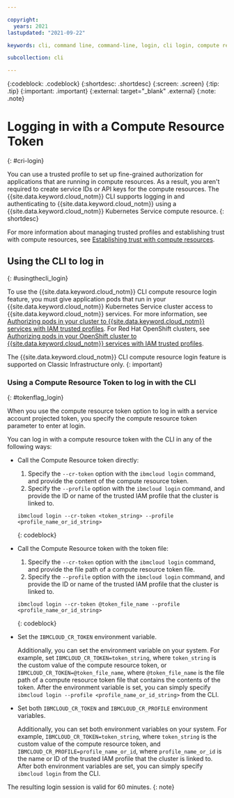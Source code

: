 ```yaml
---

copyright:
  years: 2021
lastupdated: "2021-09-22"

keywords: cli, command line, command-line, login, cli login, compute resource, token, iks, trusted profiles, cri

subcollection: cli

---
```


{:codeblock: .codeblock}
{:shortdesc: .shortdesc}
{:screen: .screen}
{:tip: .tip}
{:important: .important}
{:external: target="_blank" .external}
{:note: .note}

# Logging in with a Compute Resource Token
{: #cri-login}

You can use a trusted profile to set up fine-grained authorization for applications that are running in compute resources. As a result, you aren't required to create service IDs or API keys for the compute resources. The {{site.data.keyword.cloud_notm}} CLI supports logging in and authenticating to {{site.data.keyword.cloud_notm}} using a {{site.data.keyword.cloud_notm}} Kubernetes Service compute resource.
{: shortdesc}

For more information about managing trusted profiles and establishing trust with compute resources, see [Establishing trust with compute resources](/docs/account?topic=account-create-trusted-profile&interface=ui#create-profile-compute).

## Using the CLI to log in
{: #usingthecli_login}

To use the {{site.data.keyword.cloud_notm}} CLI compute resource login feature, you must give application pods that run in your {{site.data.keyword.cloud_notm}} Kubernetes Service cluster access to {{site.data.keyword.cloud_notm}} services. For more information, see [Authorizing pods in your cluster to {{site.data.keyword.cloud_notm}} services with IAM trusted profiles](/docs/containers?topic=containers-pod-iam-identity&interface=ui). For Red Hat OpenShift clusters, see [Authorizing pods in your OpenShift cluster to {{site.data.keyword.cloud_notm}} services with IAM trusted profiles](/docs/openshift?topic=openshift-pod-iam-identity&interface=ui).

The {{site.data.keyword.cloud_notm}} CLI compute resource login feature is supported on Classic Infrastructure only.
{: important}

### Using a Compute Resource Token to log in with the CLI
{: #tokenflag_login}

When you use the compute resource token option to log in with a service account projected token, you specify the compute resource token parameter to enter at login.

You can log in with a compute resource token with the CLI in any of the following ways:

* Call the Compute Resource token directly:
  1. Specify the `--cr-token` option with the `ibmcloud login` command, and provide the content of the compute resource token.
  2. Specify the `--profile` option with the `ibmcloud login` command, and provide the ID or name of the trusted IAM profile that the cluster is linked to.

  ```
  ibmcloud login --cr-token <token_string> --profile <profile_name_or_id_string>
  ```
  {: codeblock}

* Call the Compute Resource token with the token file:
  1. Specify the `--cr-token` option with the `ibmcloud login` command, and provide the file path of a compute resource token file.
  2. Specify the `--profile` option with the `ibmcloud login` command, and provide the ID or name of the trusted IAM profile that the cluster is linked to.

  ```
  ibmcloud login --cr-token @token_file_name --profile <profile_name_or_id_string>
  ```
  {: codeblock}
  
* Set the `IBMCLOUD_CR_TOKEN` environment variable. 
  
  Additionally, you can set the environment variable on your system. For example, set `IBMCLOUD_CR_TOKEN=token_string`, where `token_string` is the custom value of the compute resource token, or `IBMCLOUD_CR_TOKEN=@token_file_name`, where `@token_file_name` is the file path of a compute resource token file that contains the contents of the token. After the environment variable is set, you can simply specify `ibmcloud login --profile <profile_name_or_id_string>` from the CLI.

* Set both `IBMCLOUD_CR_TOKEN` and `IBMCLOUD_CR_PROFILE` environment variables.
  
  Additionally, you can set both environment variables on your system. For example, `IBMCLOUD_CR_TOKEN=token_string`, where `token_string` is the custom value of the compute resource token, and `IBMCLOUD_CR_PROFILE=profile_name_or_id`, where `profile_name_or_id` is the name or ID of the trusted IAM profile that the cluster is linked to. After both environment variables are set, you can simply specify `ibmcloud login` from the CLI.

The resulting login session is valid for 60 minutes.
{: note}
